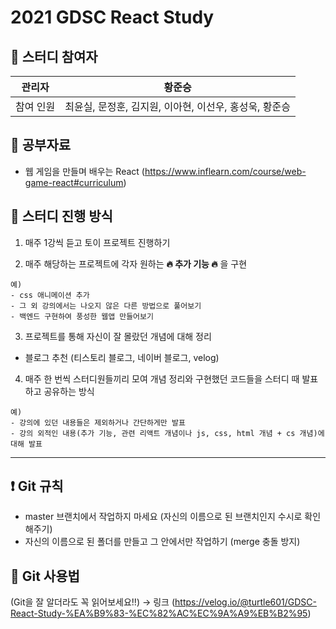 # 2021 GDSC React Study

## 🎉 스터디 참여자

|     관리자       |                황준승                                 |
| :-------: | :--------------------------------------------: |
| 참여 인원 | 최윤실, 문정훈, 김지원, 이아현, 이선우, 홍성욱, 황준승|

## 🧾 공부자료

- 웹 게임을 만들며 배우는 React
  (https://www.inflearn.com/course/web-game-react#curriculum)

## 📌 스터디 진행 방식

1. 매주 1강씩 듣고 토이 프로젝트 진행하기

2. 매주 해당하는 프로젝트에 각자 원하는 **🔥 추가 기능 🔥** 을 구현

```
예)
- css 애니메이션 추가
- 그 외 강의에서는 나오지 않은 다른 방법으로 풀어보기
- 백엔드 구현하여 풍성한 웹앱 만들어보기
```

3. 프로젝트를 통해 자신이 잘 몰랐던 개념에 대해 정리

- 블로그 추천 (티스토리 블로그, 네이버 블로그, velog)

4. 매주 한 번씩 스터디원들끼리 모여 개념 정리와 구현했던 코드들을 스터디 때 발표하고 공유하는 방식

```
예)
- 강의에 있던 내용들은 제외하거나 간단하게만 발표
- 강의 외적인 내용(추가 기능, 관련 리액트 개념이나 js, css, html 개념 + cs 개념)에 대해 발표
```

---

## ❗ Git 규칙 

- master 브랜치에서 작업하지 마세요
  (자신의 이름으로 된 브랜치인지 수시로 확인해주기)
- 자신의 이름으로 된 폴더를 만들고 그 안에서만 작업하기
  (merge 충돌 방지)

## 🚩 Git 사용법

(Git을 잘 알더라도 꼭 읽어보세요!!) 
-> 링크 (https://velog.io/@turtle601/GDSC-React-Study-%EA%B9%83-%EC%82%AC%EC%9A%A9%EB%B2%95)

